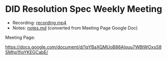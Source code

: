 # DID Resolution Spec Weekly Meeting

* Recording: [recording.mp4](recording.mp4)
* Notes: [notes.md](notes.md) (converted from Meeting Page Google Doc)

Meeting Page:

https://docs.google.com/document/d/1qYBaXQMUoB86Alquu7WBtWOxsS8SMhp1fioYKEGCabE/
